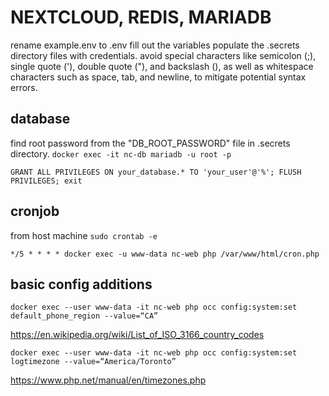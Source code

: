 # NEXTCLOUD, REDIS, MARIADB

rename example.env to .env fill out the variables
populate the .secrets directory files with credentials. avoid special characters like semicolon (;), single quote ('), double quote ("), and backslash (\), as well as whitespace characters such as space, tab, and newline, to mitigate potential syntax errors.

## database
find root password from the "DB_ROOT_PASSWORD" file in .secrets directory.
`docker exec -it nc-db mariadb -u root -p`

`GRANT ALL PRIVILEGES ON your_database.* TO 'your_user'@'%';
FLUSH PRIVILEGES;
exit`

## cronjob
from host machine
`sudo crontab -e`

`*/5 * * * * docker exec -u www-data nc-web php /var/www/html/cron.php`

## basic config additions

`docker exec --user www-data -it nc-web php occ config:system:set default_phone_region --value=“CA”`

https://en.wikipedia.org/wiki/List_of_ISO_3166_country_codes


`docker exec --user www-data -it nc-web php occ config:system:set logtimezone --value=“America/Toronto”`

https://www.php.net/manual/en/timezones.php